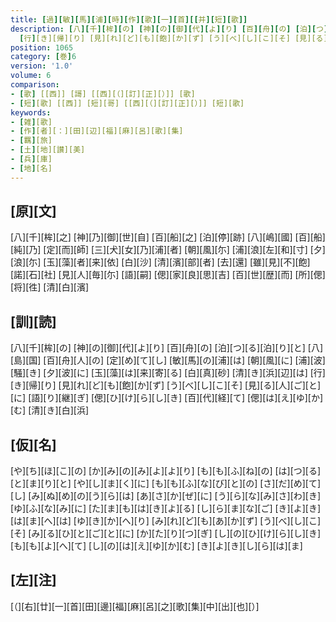 ```yaml
---
title: [過][敏][馬][浦][時][作][歌][一][首][[并][短][歌]]
description: [八][千][桙][の] [神][の][御][代][よ][り] [百][舟][の] [泊][つ][る][泊][り][と] [八][島][国] [百][舟][人][の] [定][め][て][し] [敏][馬][の][浦][は] [朝][風][に] [浦][波][騒][き] [夕][波][に] [玉][藻][は][来][寄][る] [白][真][砂] [清][き][浜][辺][は]
  [行][き][帰][り] [見][れ][ど][も][飽][か][ず] [う][べ][し][こ][そ] [見][る][人][ご][と][に] [語][り][継][ぎ] [偲][ひ][け][ら][し][き] [百][代][経][て] [偲][は][え][ゆ][か][む] [清][き][白][浜]
position: 1065
category: [巻]6
version: '1.0'
volume: 6
comparison:
- [歌] [[西]] [謌] [[西][（][訂][正][）]] [歌]
- [短][歌] [[西]] [短][哥] [[西][（][訂][正][）]] [短][歌]
keywords:
- [雑][歌]
- [作][者][：][田][辺][福][麻][呂][歌][集]
- [羈][旅]
- [土][地][讃][美]
- [兵][庫]
- [地][名]
---
```


## [原][文]

[八][千][桙][之] [神][乃][御][世][自] [百][船][之] [泊][停][跡] [八][嶋][國] [百][船][純][乃] [定][而][師] [三][犬][女][乃][浦][者] [朝][風][尓] [浦][浪][左][和][寸] [夕][浪][尓] [玉][藻][者][来][依] [白][沙] [清][濱][部][者] [去][還] [雖][見][不][飽] [諾][石][社] [見][人][毎][尓] [語][嗣] [偲][家][良][思][吉] [百][世][歴][而] [所][偲][将][徃] [清][白][濱]

## [訓][読]

[八][千][桙][の] [神][の][御][代][よ][り] [百][舟][の] [泊][つ][る][泊][り][と] [八][島][国] [百][舟][人][の] [定][め][て][し] [敏][馬][の][浦][は] [朝][風][に] [浦][波][騒][き] [夕][波][に] [玉][藻][は][来][寄][る] [白][真][砂] [清][き][浜][辺][は] [行][き][帰][り] [見][れ][ど][も][飽][か][ず] [う][べ][し][こ][そ] [見][る][人][ご][と][に] [語][り][継][ぎ] [偲][ひ][け][ら][し][き] [百][代][経][て] [偲][は][え][ゆ][か][む] [清][き][白][浜]

## [仮][名]

[や][ち][ほ][こ][の] [か][み][の][み][よ][よ][り] [も][も][ふ][ね][の] [は][つ][る][と][ま][り][と] [や][し][ま][く][に] [も][も][ふ][な][び][と][の] [さ][だ][め][て][し] [み][ぬ][め][の][う][ら][は] [あ][さ][か][ぜ][に] [う][ら][な][み][さ][わ][き] [ゆ][ふ][な][み][に] [た][ま][も][は][き][よ][る] [し][ら][ま][な][ご] [き][よ][き][は][ま][へ][は] [ゆ][き][か][へ][り] [み][れ][ど][も][あ][か][ず] [う][べ][し][こ][そ] [み][る][ひ][と][ご][と][に] [か][た][り][つ][ぎ] [し][の][ひ][け][ら][し][き] [も][も][よ][へ][て] [し][の][は][え][ゆ][か][む] [き][よ][き][し][ら][は][ま]

## [左][注]

[（][右][廿][一][首][田][邊][福][麻][呂][之][歌][集][中][出][也][）]
